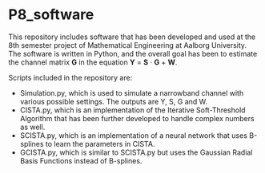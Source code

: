 # P8_software
This repository includes software that has been developed and used at the 8th semester project of Mathematical Engineering at Aalborg University. The software is written in Python, and the overall goal has been to estimate the channel matrix <strong>G</strong> in the equation <strong>Y</strong> = <strong>S</strong> &middot; <strong>G</strong> + <strong>W</strong>.

Scripts included in the repository are:
<ul>
  <li>Simulation.py, which is used to simulate a narrowband channel with various possible settings. The outputs are Y, S, G and W.</li>
  <li>CISTA.py, which is an implementation of the Iterative Soft-Threshold Algorithm that has been further developed to handle complex numbers as well.</li>
  <li>SCISTA.py, which is an implementation of a neural network that uses B-splines to learn the parameters in CISTA.</li>
  <li>GCISTA.py, which is similar to SCISTA.py but uses the Gaussian Radial Basis Functions instead of B-splines.
</ul>
